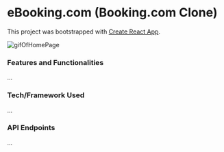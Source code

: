 # eBooking.com (Booking.com Clone)

This project was bootstrapped with [Create React App](https://github.com/facebook/create-react-app).


![gifOfHomePage](https://media.giphy.com/media/JfSbWu1FdfTjxQV1Dp/giphy.gif)



### Features and Functionalities

...

### Tech/Framework Used
...

### API Endpoints
...
